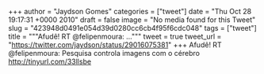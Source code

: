 
+++
author = "Jaydson Gomes"
categories = ["tweet"]
date = "Thu Oct 28 19:17:31 +0000 2010"
draft = false
image = "No media found for this Tweet"
slug = "423948d0491e054d39d0280cc6cb4f95f6cdc048"
tags = ["tweet"]
title = """Afudê! RT @felipenmoura: ..."""
tweet = true
tweet_url = "https://twitter.com/jaydson/status/29016075381"
+++
Afudê! RT @felipenmoura: Pesquisa controla imagens com o cérebro http://tinyurl.com/33llsbe
